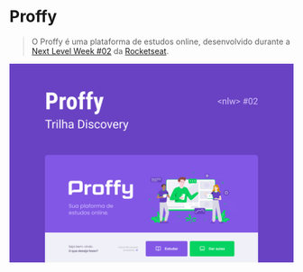 # Proffy

> O Proffy é uma plataforma de estudos online, desenvolvido durante a [Next Level Week #02](https://nextlevelweek.com/) da [Rocketseat](https://rocketseat.com.br/). 

![](proffy-desktop.jpg)